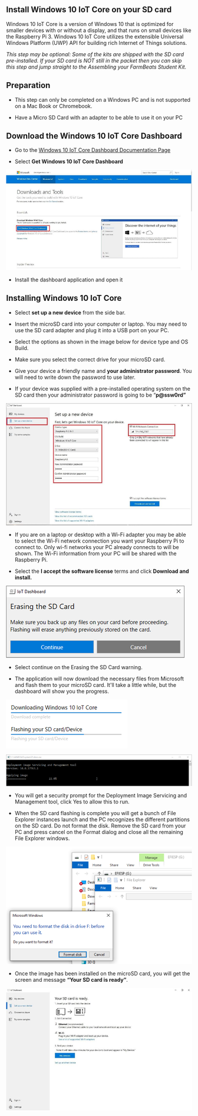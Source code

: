Install Windows 10 IoT Core on your SD card
-------------------------------------------

Windows 10 IoT Core is a version of Windows 10 that is optimized for smaller
devices with or without a display, and that runs on small devices like the
Raspberry Pi 3. Windows 10 IoT Core utilizes the extensible Universal Windows
Platform (UWP) API for building rich Internet of Things solutions.

*This step may be optional: Some of the kits are shipped with the SD card
pre-installed. If your SD card is NOT still in the packet then you can skip this
step and jump straight to the Assembling your FarmBeats Student Kit.*

Preparation
-----------

-   This step can only be completed on a Windows PC and is not supported on a
    Mac Book or Chromebook.

-   Have a Micro SD Card with an adapter to be able to use it on your PC

Download the Windows 10 IoT Core Dashboard
------------------------------------------

-   Go to the [Windows 10 IoT Core Dashboard Documentation
    Page](https://docs.microsoft.com/en-us/windows/iot-core/connect-your-device/iotdashboard)

-   Select **Get Windows 10 IoT Core Dashboard**

![](media/9de93f80bd289832fe0b57fadfcb24e0.jpg)

-   Install the dashboard application and open it

Installing Windows 10 IoT Core
------------------------------

-   Select **set up a new device** from the side bar.

-   Insert the microSD card into your computer or laptop. You may need to use
    the SD card adapter and plug it into a USB port on your PC.

-   Select the options as shown in the image below for device type and OS Build.

-   Make sure you select the correct drive for your microSD card.

-   Give your device a friendly name and **your administrator password**. You
    will need to write down the password to use later.

-   If your device was supplied with a pre-installed operating system on the SD
    card then your administrator password is going to be “**p\@ssw0rd”**

![](media/14b397bfb07da245ad7b078ee05417b0.jpg)

-   If you are on a laptop or desktop with a Wi-Fi adapter you may be able to
    select the Wi-Fi network connection you want your Raspberry Pi to connect
    to. Only wi-fi networks your PC already connects to will be shown. The Wi-Fi
    information from your PC will be shared with the Raspberry Pi.

-   Select the **I accept the software license** terms and click **Download and
    install.**

![](media/5cedb0e14fc4489a2d7689a6695ca57b.png)

-   Select continue on the Erasing the SD Card warning.

-   The application will now download the necessary files from Microsoft and
    flash them to your microSD card. It'll take a little while, but the
    dashboard will show you the progress.

![](media/e1e33a7c2986b8a97668ee42bed6acff.png)

![](media/a34610885c7b518026d3c7671413e894.png)

-   You will get a security prompt for the Deployment Image Servicing and
    Management tool, click Yes to allow this to run.

-   When the SD card flashing is complete you will get a bunch of File Explorer
    instances launch and the PC recognizes the different partitions on the SD
    card. Do not format the disk. Remove the SD card from your PC and press
    cancel on the Format dialog and close all the remaining File Explorer
    windows.

![](media/02be50d6b6f82c721bbb3b5301707444.png)

-   Once the image has been installed on the microSD card, you will get the
    screen and message **“Your SD card is ready”**.

![](media/d02a8f386599a6d7a6a0d5ccfd2041f8.jpg)
